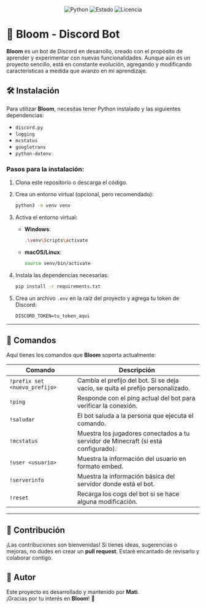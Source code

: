 <p align="center">
  <img src="https://img.shields.io/badge/Desarrollado%20con-Python%203.10+-blue?logo=python&style=for-the-badge" alt="Python"> 
   <img src="https://img.shields.io/badge/ESTADO-EN%20DESARROLLO-ff69b4?style=for-the-badge" alt="Estado">
  <img src="https://img.shields.io/badge/Licencia-MIT-green?style=for-the-badge" alt="Licencia">
</p>

# 🌸 Bloom - Discord Bot

**Bloom** es un bot de Discord en desarrollo, creado con el propósito de aprender y experimentar con nuevas funcionalidades. Aunque aún es un proyecto sencillo, está en constante evolución, agregando y modificando características a medida que avanzo en mi aprendizaje.

## 🛠️ Instalación

Para utilizar **Bloom**, necesitas tener Python instalado y las siguientes dependencias:

- `discord.py`
- `logging`
- `mcstatus`
- `googletrans`
- `python-dotenv`

### Pasos para la instalación:

1. Clona este repositorio o descarga el código.
2. Crea un entorno virtual (opcional, pero recomendado):

    ```bash
    python3 -m venv venv
    ```

3. Activa el entorno virtual:
    - **Windows**:

        ```bash
        .\venv\Scripts\activate
        ```

    - **macOS/Linux**:

        ```bash
        source venv/bin/activate
        ```

4. Instala las dependencias necesarias:

    ```bash
    pip install -r requirements.txt
    ```

5. Crea un archivo `.env` en la raíz del proyecto y agrega tu token de Discord:

    ```plaintext
    DISCORD_TOKEN=tu_token_aqui
    ```

---

## 🎯 Comandos

Aquí tienes los comandos que **Bloom** soporta actualmente:

| Comando                        | Descripción                                                                 |
|--------------------------------|-----------------------------------------------------------------------------|
| `!prefix set <nuevo_prefijo>`  | Cambia el prefijo del bot. Si se deja vacío, se quita el prefijo personalizado. |
| `!ping`                        | Responde con el ping actual del bot para verificar la conexión.             |
| `!saludar`                     | El bot saluda a la persona que ejecuta el comando.                          |
| `!mcstatus`                    | Muestra los jugadores conectados a tu servidor de Minecraft (si está configurado). |
| `!user <usuario>`              | Muestra la información del usuario en formato embed.                        |
| `!serverinfo`                  | Muestra la información básica del servidor donde está el bot.               |
| `!reset`                       | Recarga los cogs del bot si se hace alguna modificación.                    |

---

## 🤝 Contribución

¡Las contribuciones son bienvenidas! Si tienes ideas, sugerencias o mejoras, no dudes en crear un **pull request**. Estaré encantado de revisarlo y colaborar contigo.

## 👤 Autor

Este proyecto es desarrollado y mantenido por **Mati**.  
¡Gracias por tu interés en **Bloom**! 🌸
